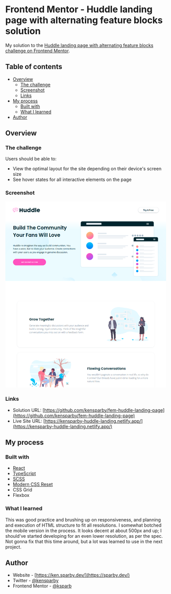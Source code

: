 # Frontend Mentor - Huddle landing page with alternating feature blocks solution

My solution to the [Huddle landing page with alternating feature blocks challenge on Frontend Mentor](https://www.frontendmentor.io/challenges/huddle-landing-page-with-alternating-feature-blocks-5ca5f5981e82137ec91a5100).

## Table of contents

- [Overview](#overview)
  - [The challenge](#the-challenge)
  - [Screenshot](#screenshot)
  - [Links](#links)
- [My process](#my-process)
  - [Built with](#built-with)
  - [What I learned](#what-i-learned)
- [Author](#author)

## Overview

### The challenge

Users should be able to:

- View the optimal layout for the site depending on their device's screen size
- See hover states for all interactive elements on the page

### Screenshot

![Desktop screenshot of the solution](./screenshot.png?raw=true)

### Links

- Solution URL: [https://github.com/kensparby/fem-huddle-landing-page](https://github.com/kensparby/fem-huddle-landing-page)
- Live Site URL: [https://kensparby-huddle-landing.netlify.app/](https://kensparby-huddle-landing.netlify.app/)

## My process

### Built with

- [React](https://reactjs.org/)
- [TypeScript](https://www.typescriptlang.org/)
- [SCSS](https://sass-lang.com/)
- [Modern CSS Reset](https://piccalil.li/blog/a-modern-css-reset/)
- CSS Grid
- Flexbox

### What I learned

This was good practice and brushing up on responsiveness, and planning and execution of HTML structure to fit all resolutions. I somewhat botched the mobile version in the process. It looks decent at about 500px and up; I should've started developing for an even lower resolution, as per the spec. Not gonna fix that this time around, but a lot was learned to use in the next project.

## Author

- Website - [https://ken.sparby.dev/](https://sparby.dev/)
- Twitter - [@kensparby](https://www.twitter.com/kensparby)
- Frontend Mentor - [@ksparb](https://www.frontendmentor.io/profile/ksparb)
